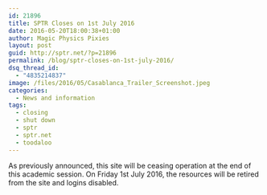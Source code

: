 ```yaml
---
id: 21896
title: SPTR Closes on 1st July 2016
date: 2016-05-20T18:00:38+01:00
author: Magic Physics Pixies
layout: post
guid: http://sptr.net/?p=21896
permalink: /blog/sptr-closes-on-1st-july-2016/
dsq_thread_id:
  - "4835214837"
image: /files/2016/05/Casablanca_Trailer_Screenshot.jpeg
categories:
  - News and information
tags:
  - closing
  - shut down
  - sptr
  - sptr.net
  - toodaloo
---
```

As previously announced, this site will be ceasing operation at the end of this academic session. On Friday 1st July 2016, the resources will be retired from the site and logins disabled. 